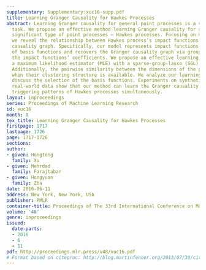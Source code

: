 ```yaml
---
supplementary: Supplementary:xuc16-supp.pdf
title: Learning Granger Causality for Hawkes Processes
abstract: Learning Granger causality for general point processes is a very challenging
  task. We propose an effective method learning Granger causality for a special but
  significant type of point processes — Hawkes processes. Focusing on Hawkes processes,
  we reveal the relationship between Hawkes process’s impact functions and its Granger
  causality graph. Specifically, our model represents impact functions using a series
  of basis functions and recovers the Granger causality graph via group sparsity of
  the impact functions’ coefficients. We propose an effective learning algorithm combining
  a maximum likelihood estimator (MLE) with a sparse-group-lasso (SGL) regularizer.
  Additionally, the pairwise similarity between the dimensions of the process is considered
  when their clustering structure is available. We analyze our learning method and
  discuss the selection of the basis functions. Experiments on synthetic data and
  real-world data show that our method can learn the Granger causality graph and the
  triggering patterns of Hawkes processes simultaneously.
layout: inproceedings
series: Proceedings of Machine Learning Research
id: xuc16
month: 0
tex_title: Learning Granger Causality for Hawkes Processes
firstpage: 1717
lastpage: 1726
page: 1717-1726
sections: 
author:
- given: Hongteng
  family: Xu
- given: Mehrdad
  family: Farajtabar
- given: Hongyuan
  family: Zha
date: 2016-06-11
address: New York, New York, USA
publisher: PMLR
container-title: Proceedings of The 33rd International Conference on Machine Learning
volume: '48'
genre: inproceedings
issued:
  date-parts:
  - 2016
  - 6
  - 11
pdf: http://proceedings.mlr.press/v48/xuc16.pdf
# Format based on citeproc: http://blog.martinfenner.org/2013/07/30/citeproc-yaml-for-bibliographies/
---
```

